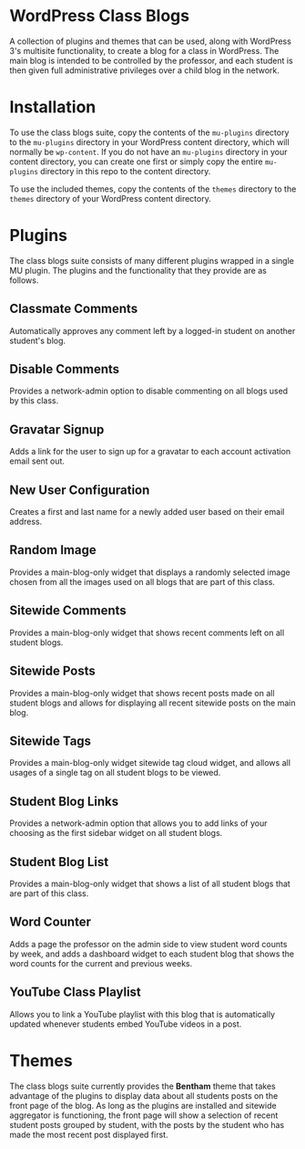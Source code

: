 
WordPress Class Blogs
=====================

A collection of plugins and themes that can be used, along with WordPress 3's
multisite functionality, to create a blog for a class in WordPress.  The main
blog is intended to be controlled by the professor, and each student is then
given full administrative privileges over a child blog in the network.

Installation
============

To use the class blogs suite, copy the contents of the `mu-plugins` directory
to the `mu-plugins` directory in your WordPress content directory, which will
normally be `wp-content`.  If you do not have an `mu-plugins` directory in your
content directory, you can create one first or simply copy the entire `mu-plugins`
directory in this repo to the content directory.

To use the included themes, copy the contents of the `themes` directory to
the `themes` directory of your WordPress content directory.

Plugins
=======

The class blogs suite consists of many different plugins wrapped in a single
MU plugin.  The plugins and the functionality that they provide are as follows.

Classmate Comments
------------------
Automatically approves any comment left by a logged-in student on another student's blog.

Disable Comments
----------------
Provides a network-admin option to disable commenting on all blogs used by this class.

Gravatar Signup
---------------
Adds a link for the user to sign up for a gravatar to each account activation email sent out.

New User Configuration
----------------------
Creates a first and last name for a newly added user based on their email address.

Random Image
------------
Provides a main-blog-only widget that displays a randomly selected image chosen from all the images used on all blogs that are part of this class.

Sitewide Comments
-----------------
Provides a main-blog-only widget that shows recent comments left on all student blogs.

Sitewide Posts
--------------
Provides a main-blog-only widget that shows recent posts made on all student blogs and allows for displaying all recent sitewide posts on the main blog.

Sitewide Tags
-------------
Provides a main-blog-only widget sitewide tag cloud widget, and allows all usages of a single tag on all student blogs to be viewed.

Student Blog Links
------------------
Provides a network-admin option that allows you to add links of your choosing as the first sidebar widget on all student blogs.

Student Blog List
-----------------
Provides a main-blog-only widget that shows a list of all student blogs that are part of this class.

Word Counter
------------
Adds a page the professor on the admin side to view student word counts by week, and adds a dashboard widget to each student blog that shows the word counts for the current and previous weeks.

YouTube Class Playlist
----------------------
Allows you to link a YouTube playlist with this blog that is automatically updated whenever students embed YouTube videos in a post.

Themes
======

The class blogs suite currently provides the **Bentham** theme that takes advantage of the
plugins to display data about all students posts on the front page of the blog.
As long as the plugins are installed and sitewide aggregator is functioning,
the front page will show a selection of recent student posts grouped by student,
with the posts by the student who has made the most recent post displayed first.
